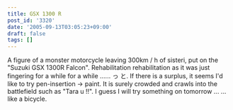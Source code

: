 ```yaml
---
title: GSX 1300 R
post_id: '3320'
date: '2005-09-13T03:05:23+09:00'
draft: false
tags: []
---
```


A figure of a monster motorcycle leaving 300km / h of sisteri, put on the "Suzuki GSX 1300R Falcon". Rehabilitation rehabilitation as it was just fingering for a while for a while ...... っ と. If there is a surplus, it seems I'd like to try pen-insertion → paint. It is surely crowded and crawls into the battlefield such as "Tara u !!". I guess I will try something on tomorrow ... ... like a bicycle.